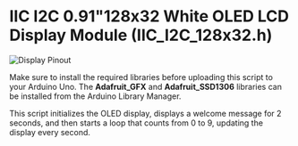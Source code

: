 # IIC I2C 0.91"128x32 White OLED LCD Display Module (IIC_I2C_128x32.h)

![Display Pinout](https://i.imgur.com/olvtKnQ.png)

Make sure to install the required libraries before uploading this script to your Arduino Uno. The **Adafruit_GFX** and **Adafruit_SSD1306** libraries can be installed from the Arduino Library Manager.

This script initializes the OLED display, displays a welcome message for 2 seconds, and then starts a loop that counts from 0 to 9, updating the display every second.

